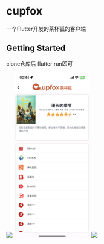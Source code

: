 # cupfox

一个Flutter开发的茶杯狐的客户端

## Getting Started

clone仓库后  flutter run即可

<img src=./image/1.png width=40% />

<img src=./image/2.png width=40% />

<img src=./image/3.png width=40% />

